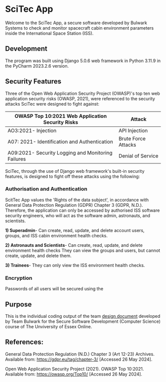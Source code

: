 # SciTec App
Welcome to the SciTec App, a secure software developed by Bulwark Systems to check and monitor spacecraft cabin environment parameters inside the International Space Station (ISS). 

## Development 
The program was built using Django 5.0.6 web framework in Python 3.11.9 in the PyCharm 2023.2.6 version. 

## Security Features

Three of the Open Web Application Security Project (OWASP)'s top ten web application security risks (OWASP, 2021), were referenced to the security attacks SciTec were designed to fight against:  

| OWASP Top 10:2021 Web Application Security Risks   | Attack |
| ------------------ | ------------- |
| AO3:2021- Injection | API Injection  |
| A07: 2021- Identification and Authentication | Brute Force Attacks |
| A09:2021- Security Logging and Monitoring Failures| Denial of Service |

SciTec, through the use of Django web framework's built-in security features, is designed to fight off these attacks using the following: 

### Authorisation and Authentication

ScitTec App  values the 'Rights of the data subject', in accordance with General Data Protection Regulation (GDPR) Chapter 3 (GDPR, N.D.). Therefore, the application can only be accessed by authorised ISS software security engineers, who will act as the software admin, astronauts, and scientists. 

**1) Superadmin**- Can create, read, update, and delete account users, groups, and ISS cabin environment health checks.  

**2) Astronauts and Scientists**- Can create, read, update, and delete environment health checks They can view the groups and users, but cannot create, update, and delete them.

**3) Trainees**- They can only view the ISS environment health checks.

### Encryption

Passwords of all users will be secured using the 


## Purpose 
This is the individual coding output of the team [design document]() developed by Team Bulwark for the Secure Software Development (Computer Science) course of The Unviversity of Essex Online. 

## References: 

General Data Protection Regulation (N.D.) Chapter 3 (Art 12-23) Archives. Available from: https://gdpr.eu/tag/chapter-3/ [Accessed 26 May 2024]. 

Open Web Application Security Project (2021). OWASP Top 10:2021. Available from: https://owasp.org/Top10/ [Accessed 26 May 2024]. 


